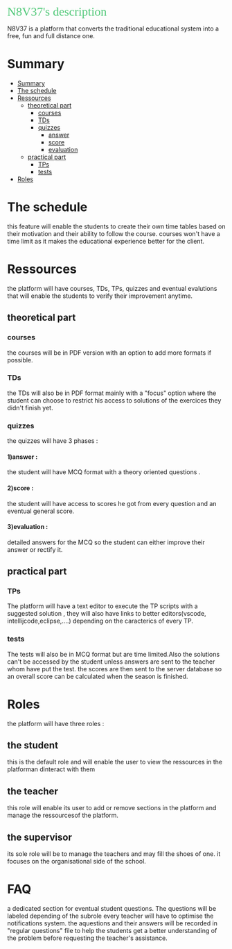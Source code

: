 <span style="color:#50c878; font-family: 'Bebas Neue'; font-size: 2em;">N8V37's description</span>

N8V37 is a platform that converts the traditional educational system into a free, fun and full distance one.
# Summary

  - [Summary](#Summary)
  - [The schedule](#The-schedule)
  - [Ressources](#Ressources)
    - [theoretical part](#theoretical-part)
      - [courses](#courses)
      - [TDs](##TDs)
      - [quizzes](#quizzes)
        - [answer](#answer)
        - [score](#score)
        - [evaluation](#evaluation)
    - [practical part](#practical-part)
      - [TPs](#TPs)
      - [tests](#tests)
  - [Roles](#Roles)

# The schedule
this feature will enable the students to create their own time tables based on their motivation and their ability to follow the course. courses won't have a time limit as it makes the educational experience better for the client.

# Ressources
the platform will have courses, TDs, TPs, quizzes and eventual evalutions that will enable the students to verify their improvement anytime.

## theoretical part
### courses
the courses will be in PDF version with an option to add more formats if possible.
### TDs
the TDs will also be in PDF format mainly with a "focus" option where the student can choose to restrict his access to solutions of the exercices they didn't finish yet.
### quizzes
the quizzes will have 3 phases :
#### 1)answer :
 the student will have MCQ format with a theory oriented questions .
#### 2)score :
 the student will have access to scores he got from every question and an eventual general score.
#### 3)evaluation :
 detailed answers for the MCQ so the student can either improve their answer or rectify it.

## practical part
### TPs
The platform will have a text editor to execute the TP scripts with a suggested solution , they will also have links to better editors(vscode, intellijcode,eclipse,....) depending on the caracterics of every TP.
### tests
The tests will also be in MCQ format but are time limited.Also the solutions can't be accessed by the student unless answers are sent to the teacher whom have put the test. the scores are then sent to the server database so an overall score can be calculated when the season is finished.

# Roles 
the platform will have three roles : 
## the student 
 this is the default role and will enable the user to view the ressources in the platforman dinteract with them
## the teacher 
 this role will enable its user to add or remove sections in the platform and manage the ressourcesof the platform.
## the supervisor 
 its sole role will be to manage the teachers and may fill the shoes of one. it focuses on the organisational side of the school.

# FAQ
a dedicated section for eventual student questions. The questions will be labeled depending of the subrole every teacher will have to optimise the notifications system. the aquestions and their answers will be recorded in "regular questions" file to help the students get a better understanding of the problem before requesting the teacher's assistance.